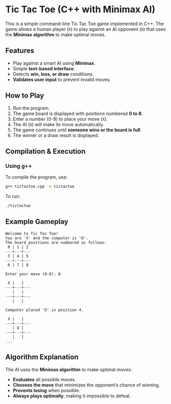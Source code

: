 # Tic Tac Toe (C++ with Minimax AI)

This is a simple command-line Tic Tac Toe game implemented in C++. The game allows a human player (`X`) to play against an AI opponent (`O`) that uses the **Minimax algorithm** to make optimal moves.

## Features
- Play against a smart AI using **Minimax**.
- Simple **text-based interface**.
- Detects **win, loss, or draw** conditions.
- **Validates user input** to prevent invalid moves.

## How to Play
1. Run the program.
2. The game board is displayed with positions numbered **0 to 8**.
3. Enter a number (0-8) to place your move (`X`).
4. The AI (`O`) will make its move automatically.
5. The game continues until **someone wins or the board is full**.
6. The winner or a draw result is displayed.

## Compilation & Execution

### Using g++
To compile the program, use:
```sh
g++ tictactoe.cpp -o tictactoe
```
To run:
```sh
./tictactoe
```

## Example Gameplay

```
Welcome to Tic Tac Toe!
You are 'X' and the computer is 'O'.
The board positions are numbered as follows:
 0 | 1 | 2
---+---+---
 3 | 4 | 5
---+---+---
 6 | 7 | 8

Enter your move (0-8): 0

 X |   |  
---+---+---
   |   |  
---+---+---
   |   |  

Computer placed 'O' in position 4.

 X |   |  
---+---+---
   | O |  
---+---+---
   |   |  
...
```

## Algorithm Explanation
The AI uses the **Minimax algorithm** to make optimal moves:
- **Evaluates** all possible moves.
- **Chooses the move** that minimizes the opponent’s chance of winning.
- **Prevents losing** when possible.
- **Always plays optimally**, making it impossible to defeat.



